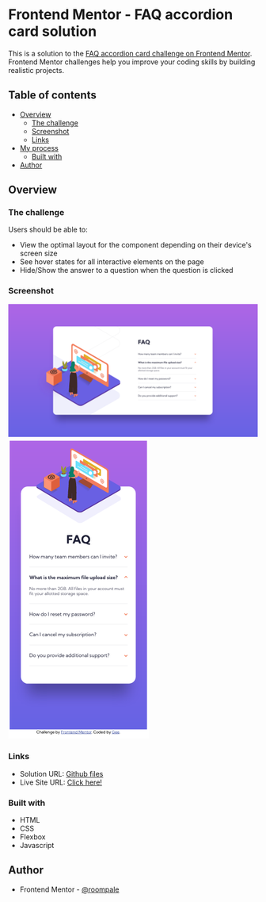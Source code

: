 # Frontend Mentor - FAQ accordion card solution

This is a solution to the [FAQ accordion card challenge on Frontend Mentor](https://www.frontendmentor.io/challenges/faq-accordion-card-XlyjD0Oam). Frontend Mentor challenges help you improve your coding skills by building realistic projects. 

## Table of contents

- [Overview](#overview)
  - [The challenge](#the-challenge)
  - [Screenshot](#screenshot)
  - [Links](#links)
- [My process](#my-process)
  - [Built with](#built-with) 
- [Author](#author)

## Overview

### The challenge

Users should be able to:

- View the optimal layout for the component depending on their device's screen size
- See hover states for all interactive elements on the page
- Hide/Show the answer to a question when the question is clicked

### Screenshot

![Desktop screenshot](Screenshots/desktop-screenshot.png)
![Mobile screenshot](Screenshots/mobile-screenshot.png)

### Links

- Solution URL: [Github files](https://github.com/roompale/faq-accordian-card)
- Live Site URL: [Click here!](https://roompale.github.io/faq-accordian-card/)


### Built with

- HTML
- CSS
- Flexbox
- Javascript


## Author

- Frontend Mentor - [@roompale](https://www.frontendmentor.io/profile/roompale)


